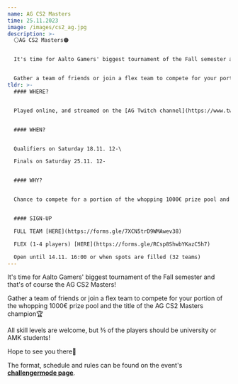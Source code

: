 ```yaml
---
name: AG CS2 Masters
time: 25.11.2023
image: /images/cs2_ag.jpg
description: >-
  ⚪️AG CS2 Masters🟠


  It's time for Aalto Gamers' biggest tournament of the Fall semester and that's of course the AG CS2 Masters!


  Gather a team of friends or join a flex team to compete for your portion of the whopping 1000€ prize pool and the title of the AG CS2 Masters champion🏆
tldr: >-
  #### WHERE?


  Played online, and streamed on the [AG Twitch channel](https://www.twitch.tv/aaltogamers)


  #### WHEN?


  Qualifiers on Saturday 18.11. 12-\

  Finals on Saturday 25.11. 12-


  #### WHY?


  Chance to compete for a portion of the whopping 1000€ prize pool and the title of the AG CS2 Masters champion🏆


  #### SIGN-UP

  FULL TEAM [HERE](https://forms.gle/7XCN5trD9WMAwev38)  

  FLEX (1-4 players) [HERE](https://forms.gle/RCsp8ShwbYKazC5h7)  

  Open until 14.11. 16:00 or when spots are filled (32 teams)
---
```

It's time for Aalto Gamers' biggest tournament of the Fall semester and that's of course the AG CS2 Masters!

Gather a team of friends or join a flex team to compete for your portion of the whopping 1000€ prize pool and the title of the AG CS2 Masters champion🏆

All skill levels are welcome, but ⅗ of the players should be university or AMK students!

Hope to see you there👋

The format, schedule and rules can be found on the event's **[challengermode page](https://www.challengermode.com/tournaments/cbdc9f5f-99cd-4a63-a960-08dbc41ce8ea)**.





